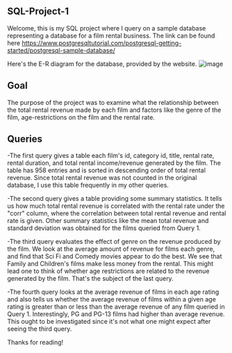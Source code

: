 ## SQL-Project-1

Welcome, this is my SQL project where I query on a  sample database representing a database for a film rental business. The link can be found 
here https://www.postgresqltutorial.com/postgresql-getting-started/postgresql-sample-database/

Here's the E-R diagram for the database, provided by the website. 
![image](https://github.com/ChWNg000/SQL-Project-1/assets/132183554/dfbeb495-ff76-4566-9abc-b02b436bf8bf)

## Goal
The purpose of the project was to examine what the relationship between the total rental revenue made by each film and factors like
the genre of the film, age-restrictions on the film and the rental rate.

## Queries
-The first query gives a table each film's id, category id, title, rental rate, rental duration, and total rental income/revenue
generated by the film. The table has 958 entries and is sorted in descending order of total rental revenue. Since total
rental revenue was not counted in the original database, I use this table frequently in my other queries.

-The second query gives a table providing some summary statistics. It tells us how much total rental revenue 
is correlated with the rental rate under the "corr" column, where the correlation between total rental revenue and rental rate
is given. Other summary statistics like the mean total revenue and standard deviation was obtained for the films queried from 
Query 1.

-The third query evaluates the effect of genre on the revenue produced by the film. We look at the average amount of revenue
for films each genre, and find that Sci Fi and Comedy movies appear to do the best. We see that Family and Children's
films make less money from the rental. This might lead one to think of whether age restrictions are related to the revenue
generated by the film. That's the subject of the last query.

-The fourth query looks at the average revenue of films in each age rating and also tells us whether the average revenue of films
within a given age rating is greater than or less than the average revenue of any film queried in Query 1. Interestingly, PG and
PG-13 films had higher than average revenue. This ought to be investigated since it's not what one might expect after seeing the
third query.

Thanks for reading!


